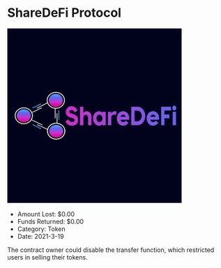 # ShareDeFi Protocol
![ShareDeFi Protocol](/rektimages/ShareDeFi-Protocol.png)
- Amount Lost: $0.00
- Funds Returned: $0.00
- Category: Token
- Date: 2021-3-19

The contract owner could disable the transfer function, which restricted users in selling their tokens.



